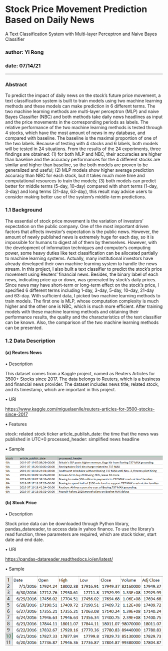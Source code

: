 # Stock Price Movement Prediction Based on Daily News
 A Text Classification System with Multi-layer Perceptron and Naive Bayes Classifier

### author: Yi Rong

### date: 07/14/21
---

### Abstract

To predict the impact of daily news on the stock’s future price movement, a text
classification system is built to train models using two machine learning methods and
these models can make prediction in 6 different terms. The two machine learning
methods are multi-layer perceptron (MLP) and naive Bayes Classifier (NBC) and
both methods take daily news headlines as input and the price movements in the
corresponding periods as labels. The relative performance of the two machine learning
methods is tested through 4 stocks, which have the most amount of news in my
database, and compared with baseline. The baseline is the maximal proportion of
one of the two labels. Because of testing with 4 stocks and 6 labels, both models
will be tested in 24 situations. From the results of the 24 experiments, three findings
are obtained: (1) for both MLP and NBC, their accuracies are higher than baseline
and the accuracy performances for the 4 different stocks are similar and higher than
baseline, so the both models are proven to be generalized and useful; (2) MLP models
show higher average prediction accuracy than NBC for each stock, but it takes much
more time and computational resources to train the models; (3) both models can
predict better for middle terms (5-day, 10-day) compared with short terms (1-day,
3-day) and long terms (21-day, 63-day), this result may advice users to consider
making better use of the system’s middle-term predictions.

### 1.1 Background
The essential of stock price movement is the variation of investors’ expectation
on the public company. One of the most important driven factors that affects investor’s expectation is the public news. However, the amount of newly published
news is extremely huge for each day, so it is impossible for humans to digest all
of them by themselves. However, with the development of information techniques
and computer‘s computing power, some heavy duties like text classification can
be allocated partially to machine learning systems. Actually, many institutional
investors have already developed their own machine learning system to handle the
news stream. In this project, I also built a text classifier to predict the stock’s price
movement using Reuters’ financial news. Besides, the binary label of each news,
indicating price up or down, was generated by stock’s daily prices. Since news may
have short-term or long-term effect on the stock’s price, I specified 6 different terms
including 1-day, 3-day, 5-day, 10-day, 21-day and 63-day. With sufficient data, I
picked two machine learning methods to train models. The first one is MLP, whose
computation complexity is much higher and the other one is NBC, which is much
more efficient. After training models with these machine learning methods and
obtaining their performance results, the quality and the characteristics of the text
classifier can be known. Also, the comparison of the two machine learning methods
can be presented.

### 1.2 Data Description

#### (a) Reuters News

• Description

This dataset comes from a Kaggle project, named as Reuters Articles for
3500+ Stocks since 2017. The data belongs to Reuters, which is a business
and financial news provider. The dataset includes news title, related stock,
and its timestamp, which are important in this project.

• URI

https://www.kaggle.com/miguelaenlle/reuters-articles-for-3500-stocks-since-2017

• Features

stock: related stock ticker
article_publish_date: the time that the news was published in UTC+0
processed_header: simplified news headline

• Sample

<img src="media/sample_reuters.PNG" width = "700" align="center">

#### (b) Stock Price

• Description

Stock price data can be downloaded through Python library, pandas_datareader,
to access data in yahoo finance. To use the library’s read function, three
parameters are required, which are stock ticker, start date and end date.

• URI

https://pandas-datareader.readthedocs.io/en/latest/

• Sample

<img src="media/sample_stock_price.PNG" width = "700" align="center">


